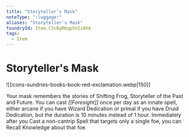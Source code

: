 ```yaml
---
title: "Storyteller's Mask"
noteType: ":luggage:"
aliases: "Storyteller's Mask"
foundryId: Item.C3cBgRKqpVoIzAXA
tags:
  - Item
---
```


# Storyteller's Mask
![[icons-sundries-books-book-red-exclamation.webp|150]]

Your mask remembers the stories of Shifting Frog, Storyteller of the Past and Future. You can cast _[[Foresight]]_ once per day as an innate spell, either arcane if you have Wizard Dedication or primal if you have Druid Dedication, but the duration is 10 minutes instead of 1 hour. Immediately after you Cast a non-cantrip Spell that targets only a single foe, you can Recall Knowledge about that foe.
